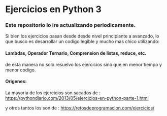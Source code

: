 # Ejercicios en Python 3

### Este repositorio lo ire actualizando periodicamente.

Si bien los ejercicios pasan desde desde nivel principiante a avanzado, lo que busco es desarrollar un codigo legible y mucho mas chico utilizando:
#### Lambdas, Operador Ternario, Comprension de listas, reduce, etc.

de esta manera no solo resuelvo los ejercicios sino que en menor tiempo y menor codigo.

#### Origenes:

La mayoria de los ejercicios son sacados de :
https://pythondiario.com/2013/05/ejercicios-en-python-parte-1.html

y otros tantos los son de :
https://retosdeprogramacion.com/ejercicios/